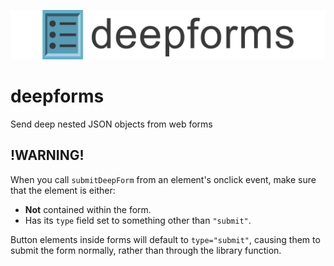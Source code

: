 

![deepforms](https://github.com/rory660/deepforms/blob/master/img/deepformsCentered.png?raw=true)

# deepforms
Send deep nested JSON objects from web forms

## !WARNING!
When you call `submitDeepForm` from an element's onclick event, make sure that the element is either:

- __Not__ contained within the form.
- Has its `type` field set to something other than `"submit"`.

Button elements inside forms will default to `type="submit"`, causing them to submit the form normally, rather than through the library function.
